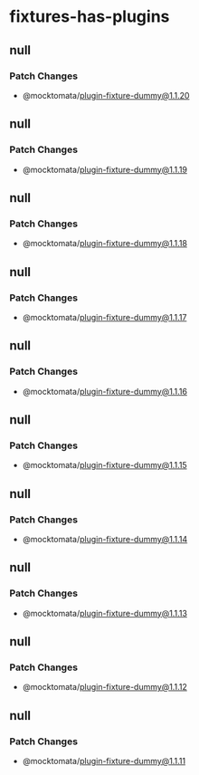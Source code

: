 # fixtures-has-plugins

## null

### Patch Changes

- @mocktomata/plugin-fixture-dummy@1.1.20

## null

### Patch Changes

- @mocktomata/plugin-fixture-dummy@1.1.19

## null

### Patch Changes

- @mocktomata/plugin-fixture-dummy@1.1.18

## null

### Patch Changes

- @mocktomata/plugin-fixture-dummy@1.1.17

## null

### Patch Changes

- @mocktomata/plugin-fixture-dummy@1.1.16

## null

### Patch Changes

- @mocktomata/plugin-fixture-dummy@1.1.15

## null

### Patch Changes

- @mocktomata/plugin-fixture-dummy@1.1.14

## null

### Patch Changes

- @mocktomata/plugin-fixture-dummy@1.1.13

## null

### Patch Changes

- @mocktomata/plugin-fixture-dummy@1.1.12

## null

### Patch Changes

- @mocktomata/plugin-fixture-dummy@1.1.11
